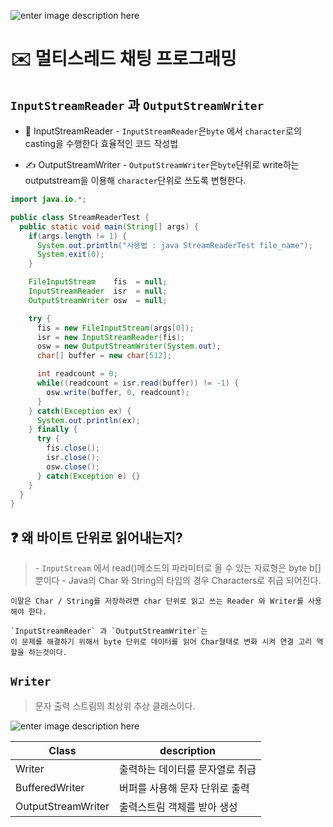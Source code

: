 ![enter image description here](https://seekcomau.corewebdna.net.au/web_images/blogs/214/1670/How%20to%20mine%20your%20network_940x485.jpg)
# ✉️ 멀티스레드 채팅 프로그래밍

## `InputStreamReader` 과 `OutputStreamWriter`

- 👀 InputStreamReader
  \- `InputStreamReader`은`byte` 에서 `character`로의 casting을 수행한다
  효율적인 코드 작성법

- ✍️ OutputStreamWriter
  \- `OutputStreamWriter`은`byte`단위로 write하는 outputstream을 이용해 `character`단위로 쓰도록 변형한다.



```java
import java.io.*;

public class StreamReaderTest {
  public static void main(String[] args) {
    if(args.length != 1) {
      System.out.println("사용법 : java StreamReaderTest file_name");
      System.exit(0);
    }

    FileInputStream    fis  = null;
    InputStreamReader  isr  = null;
    OutputStreamWriter osw  = null;

    try {
      fis = new FileInputStream(args[0]);
      isr = new InputStreamReader(fis);
      osw = new OutputStreamWriter(System.out);
      char[] buffer = new char[512];

      int readcount = 0;
      while((readcount = isr.read(buffer)) != -1) {
        osw.write(buffer, 0, readcount);
      }
    } catch(Exception ex) {
      System.out.println(ex);
    } finally {
      try {
        fis.close();
        isr.close();
        osw.close();
      } catch(Exception e) {}
    }
  }
}
```

## ❓ 왜 바이트 단위로 읽어내는지?
> \- `InputStream` 에서 read()메소드의 파라미터로 올 수 있는 자료형은 byte b[] 뿐이다
  \- Java의 Char 와 String의 타입의 경우 Characters로 취급 되어진다.

``` text
이말은 Char / String를 저장하려면 char 단위로 읽고 쓰는 Reader 와 Writer를 사용해야 한다.

`InputStreamReader` 과 `OutputStreamWriter`는
이 문제를 해결하기 위해서 byte 단위로 데이터를 읽어 Char형태로 변화 시켜 연결 고리 역할을 하는것이다.
```

## `Writer`
> 문자 출력 스트림의 최상위 추상 클래스이다.

![enter image description here](https://www.ntu.edu.sg/home/ehchua/programming/java/images/IO_StreamVsCharacter.png)

| Class  | description |
|---|---|
| Writer  | 출력하는 데이터를 문자열로 취급  |
| BufferedWriter  | 버퍼를 사용해 문자 단위로 출력  |
| OutputStreamWriter  | 출력스트림 객체를 받아 생성  |
